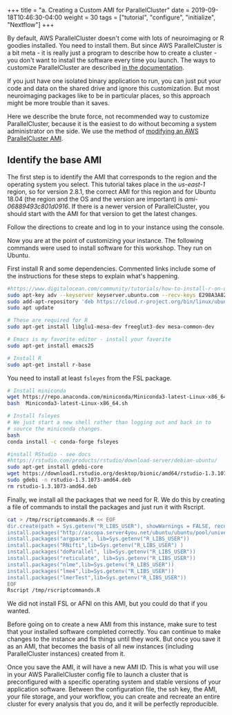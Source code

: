 +++
title = "a. Creating a Custom AMI for ParallelCluster"
date = 2019-09-18T10:46:30-04:00 
weight = 30 
tags = ["tutorial", "configure", "initialize", "Nextflow"]
+++

By default, AWS ParallelCluster doesn't come with lots of neuroimaging
or R goodies installed. You need to install them. But since AWS
ParallelCluster is a bit meta - it is really just a program to
describe how to create a cluster - you don't want to install the
software every time you launch. The ways to customize ParallelCluster are
described [in the
documentation](https://docs.aws.amazon.com/parallelcluster/latest/ug/tutorials_02_ami_customization.html#build-a-custom-aws-parallelcluster-ami).

If you just have one isolated binary application to run, you can just
put your code and data on the shared drive and ignore this
customization. But most neuroimaging packages like to be in particular
places, so this approach might be more trouble than it saves.

Here we describe the brute force, not recommended way to customize ParallelCluster,
because it is the easiest to do without becoming a system administrator on the side. We 
use the method of [modifying an AWS ParallelCluster AMI](https://docs.aws.amazon.com/parallelcluster/latest/ug/tutorials_02_ami_customization.html#modify-an-aws-parallelcluster-ami). 


##  Identify the base AMI
The first step is to identify the AMI that corresponds to the region 
and the operating system you select. This tutorial takes place in the *us-east-1* region, so for version 2.8.1, the correct AMI for this region and for Ubuntu 18.04
(the region and the OS and the version are important) is 
*ami-06889493c801d0916*. If there is a newer version of 
ParallelCluster, you should start with the AMI for that version to get the latest 
changes. 

Follow the directions to create and log in to your instance using the console. 

Now you are at the point of customizing your instance. The following
commands were used to install software for this workshop. They run on 
Ubuntu. 

First install R and some dependencies. Commented links include some of the instructions for these steps to explain what's happening.
```bash
#https://www.digitalocean.com/community/tutorials/how-to-install-r-on-ubuntu-18-04-quickstart
sudo apt-key adv --keyserver keyserver.ubuntu.com --recv-keys E298A3A825C0D65DFD57CBB651716619E084DAB9
sudo add-apt-repository 'deb https://cloud.r-project.org/bin/linux/ubuntu bionic-cran40/'
sudo apt update

# These are required for R
sudo apt-get install libglu1-mesa-dev freeglut3-dev mesa-common-dev

# Emacs is my favorite editor - install your favorite
sudo apt-get install emacs25

# Install R
sudo apt-get install r-base
```

You need to install at least `fsleyes` from the FSL package. 
```bash
# Install miniconda
wget https://repo.anaconda.com/miniconda/Miniconda3-latest-Linux-x86_64.sh
bash  Miniconda3-latest-Linux-x86_64.sh 

# Install fsleyes
# We just start a new shell rather than logging out and back in to
# source the miniconda changes.
bash
conda install -c conda-forge fsleyes

#install RStudio - see docs
#https://rstudio.com/products/rstudio/download-server/debian-ubuntu/
sudo apt-get install gdebi-core
wget https://download1.rstudio.org/desktop/bionic/amd64/rstudio-1.3.1073-amd64.deb
sudo gdebi -n rstudio-1.3.1073-amd64.deb
rm rstudio-1.3.1073-amd64.deb
```

Finally, we install all the packages that we need for R. We do this by
creating a file of commands to install the packages and just run it
with Rscript. 

```bash
cat > /tmp/rscriptcommands.R << EOF
dir.create(path = Sys.getenv("R_LIBS_USER"), showWarnings = FALSE, recursive = TRUE)
install.packages("http://ascopa.server4you.net/ubuntu/ubuntu/pool/universe/r/r-cran-rniftilib/r-cran-rniftilib_0.0-35.r79.orig.tar.xz", lib=Sys.getenv("R_LIBS_USER"), repos=NULL)
install.packages("argparse", lib=Sys.getenv("R_LIBS_USER"))
install.packages("RNifti",lib=Sys.getenv("R_LIBS_USER") )
install.packages("doParallel", lib=Sys.getenv("R_LIBS_USER"))
install.packages("reticulate", lib=Sys.getenv("R_LIBS_USER"))
install.packages("nlme",lib=Sys.getenv("R_LIBS_USER"))
install.packages("lme4",lib=Sys.getenv("R_LIBS_USER"))
install.packages("lmerTest",lib=Sys.getenv("R_LIBS_USER"))
EOF
Rscript /tmp/rscriptcommands.R
```
We did not install FSL or AFNI on this AMI, but you could do that if
you wanted.

Before going on to create a new AMI from this instance, make sure to 
test that your installed software completed correctly. You can 
continue to make changes to the instance and fix things until they 
work. But once you save it as an AMI, that becomes the basis of all 
new instances (including ParallelCluster instances) created from it. 

Once you save the AMI, it will have a new AMI ID. This is what you 
will use in your AWS ParallelCluster config file to launch a cluster 
that is preconfigured with a specific operating system and stable 
versions of your application software. Between the configuration file, 
the ssh key, the AMI, your file storage, and your workflow, you can create and 
recreate an entire cluster for every analysis that you do, and it will 
be perfectly reproducible.
